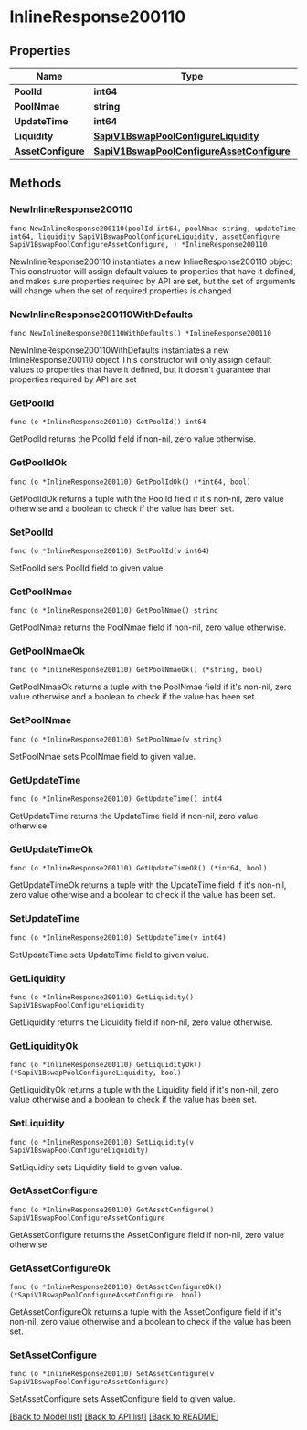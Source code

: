 # InlineResponse200110

## Properties

Name | Type | Description | Notes
------------ | ------------- | ------------- | -------------
**PoolId** | **int64** |  | 
**PoolNmae** | **string** |  | 
**UpdateTime** | **int64** |  | 
**Liquidity** | [**SapiV1BswapPoolConfigureLiquidity**](SapiV1BswapPoolConfigureLiquidity.md) |  | 
**AssetConfigure** | [**SapiV1BswapPoolConfigureAssetConfigure**](SapiV1BswapPoolConfigureAssetConfigure.md) |  | 

## Methods

### NewInlineResponse200110

`func NewInlineResponse200110(poolId int64, poolNmae string, updateTime int64, liquidity SapiV1BswapPoolConfigureLiquidity, assetConfigure SapiV1BswapPoolConfigureAssetConfigure, ) *InlineResponse200110`

NewInlineResponse200110 instantiates a new InlineResponse200110 object
This constructor will assign default values to properties that have it defined,
and makes sure properties required by API are set, but the set of arguments
will change when the set of required properties is changed

### NewInlineResponse200110WithDefaults

`func NewInlineResponse200110WithDefaults() *InlineResponse200110`

NewInlineResponse200110WithDefaults instantiates a new InlineResponse200110 object
This constructor will only assign default values to properties that have it defined,
but it doesn't guarantee that properties required by API are set

### GetPoolId

`func (o *InlineResponse200110) GetPoolId() int64`

GetPoolId returns the PoolId field if non-nil, zero value otherwise.

### GetPoolIdOk

`func (o *InlineResponse200110) GetPoolIdOk() (*int64, bool)`

GetPoolIdOk returns a tuple with the PoolId field if it's non-nil, zero value otherwise
and a boolean to check if the value has been set.

### SetPoolId

`func (o *InlineResponse200110) SetPoolId(v int64)`

SetPoolId sets PoolId field to given value.


### GetPoolNmae

`func (o *InlineResponse200110) GetPoolNmae() string`

GetPoolNmae returns the PoolNmae field if non-nil, zero value otherwise.

### GetPoolNmaeOk

`func (o *InlineResponse200110) GetPoolNmaeOk() (*string, bool)`

GetPoolNmaeOk returns a tuple with the PoolNmae field if it's non-nil, zero value otherwise
and a boolean to check if the value has been set.

### SetPoolNmae

`func (o *InlineResponse200110) SetPoolNmae(v string)`

SetPoolNmae sets PoolNmae field to given value.


### GetUpdateTime

`func (o *InlineResponse200110) GetUpdateTime() int64`

GetUpdateTime returns the UpdateTime field if non-nil, zero value otherwise.

### GetUpdateTimeOk

`func (o *InlineResponse200110) GetUpdateTimeOk() (*int64, bool)`

GetUpdateTimeOk returns a tuple with the UpdateTime field if it's non-nil, zero value otherwise
and a boolean to check if the value has been set.

### SetUpdateTime

`func (o *InlineResponse200110) SetUpdateTime(v int64)`

SetUpdateTime sets UpdateTime field to given value.


### GetLiquidity

`func (o *InlineResponse200110) GetLiquidity() SapiV1BswapPoolConfigureLiquidity`

GetLiquidity returns the Liquidity field if non-nil, zero value otherwise.

### GetLiquidityOk

`func (o *InlineResponse200110) GetLiquidityOk() (*SapiV1BswapPoolConfigureLiquidity, bool)`

GetLiquidityOk returns a tuple with the Liquidity field if it's non-nil, zero value otherwise
and a boolean to check if the value has been set.

### SetLiquidity

`func (o *InlineResponse200110) SetLiquidity(v SapiV1BswapPoolConfigureLiquidity)`

SetLiquidity sets Liquidity field to given value.


### GetAssetConfigure

`func (o *InlineResponse200110) GetAssetConfigure() SapiV1BswapPoolConfigureAssetConfigure`

GetAssetConfigure returns the AssetConfigure field if non-nil, zero value otherwise.

### GetAssetConfigureOk

`func (o *InlineResponse200110) GetAssetConfigureOk() (*SapiV1BswapPoolConfigureAssetConfigure, bool)`

GetAssetConfigureOk returns a tuple with the AssetConfigure field if it's non-nil, zero value otherwise
and a boolean to check if the value has been set.

### SetAssetConfigure

`func (o *InlineResponse200110) SetAssetConfigure(v SapiV1BswapPoolConfigureAssetConfigure)`

SetAssetConfigure sets AssetConfigure field to given value.



[[Back to Model list]](../README.md#documentation-for-models) [[Back to API list]](../README.md#documentation-for-api-endpoints) [[Back to README]](../README.md)


